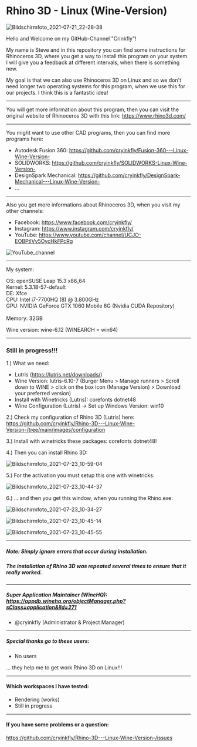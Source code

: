 # Rhino 3D - Linux (Wine-Version)

![Bildschirmfoto_2021-07-21_22-28-38](https://user-images.githubusercontent.com/79079633/126754591-47d32870-7fa8-4dd8-883d-eccda7ca67e7.png)



Hello and Welcome on my GitHub-Channel "Crinkfly"!

My name is Steve and in this repository you can find some instructions for Rhinoceros 3D, where you get a way to install this program on your system.
I will give you a feedback at different intervals, when there is something new.

My goal is that we can also use Rhinoceros 3D on Linux and so we don't need longer two operating systems for this program, when we use this for our projects. I think this is a fantastic idea!

________________________________________________

You will get more information about this program, then you can visit the original website of Rhinoceros 3D with this link: https://www.rhino3d.com/
________________________________________________

You might want to use other CAD programs, then you can find more programs here:

  - Autodesk Fusion 360: https://github.com/cryinkfly/Fusion-360---Linux-Wine-Version-
  - SOLIDWORKS: https://github.com/cryinkfly/SOLIDWORKS-Linux-Wine-Version-
  - DesignSpark Mechanical: https://github.com/cryinkfly/DesignSpark-Mechanical---Linux-Wine-Version-
  - ...
________________________________________________

Also you get more informations about Rhinoceros 3D, when you visit my other channels:

  - Facebook:  https://www.facebook.com/cryinkfly/
  - Instagram: https://www.instagram.com/cryinkfly/
  - YouTube:   https://www.youtube.com/channel/UCJO-EOBPtlVv5OycHkFPcRg


![YouTube_channel](https://user-images.githubusercontent.com/79079633/119709635-b9994e00-be5d-11eb-976a-fca87b572af1.png)

________________________________________________

My system:

OS: openSUSE Leap 15.3 x86_64<br/>
Kernel: 5.3.18-57-default<br/>
DE: Xfce<br/>
CPU: Intel i7-7700HQ (8) @ 3.800GHz<br/>
GPU: NVIDIA GeForce GTX 1060 Mobile 6G (Nvidia CUDA Repository)<br/><br/>
Memory: 32GB

Wine version: wine-6.12 (WINEARCH = win64)

________________________________________________

### Still in progress!!!

1.) What we need: 

- Lutris (https://lutris.net/downloads/)
- Wine Version: lutris-6.10-7 (Burger Menu > Manage runners > Scroll down to WINE > click on the box icon (Manage Version) > Download your preferred version)
- Install with Winetricks (Lutris): corefonts dotnet48
- Wine Configuration (Lutris) -> Set up Windows Version: win10

2.) Check my configuration of Rhino 3D (Lutris) here: https://github.com/cryinkfly/Rhino-3D---Linux-Wine-Version-/tree/main/images/configuration

3.) Install with winetricks these packages: corefonts dotnet48!

4.) Then you can install Rhino 3D:

![Bildschirmfoto_2021-07-23_10-59-04](https://user-images.githubusercontent.com/79079633/126760588-fa8722e7-c9ab-4870-91a3-e6a5cec06454.png)

5.) For the activation you must setup this one with winetricks:

![Bildschirmfoto_2021-07-23_10-44-37](https://user-images.githubusercontent.com/79079633/126760853-f9fa2b0b-5d35-43fd-82dc-927d5947e5b6.png)


6.) ... and then you get this window, when you running the Rhino.exe:

![Bildschirmfoto_2021-07-23_10-34-27](https://user-images.githubusercontent.com/79079633/126759101-dfce00de-3ce7-4dce-bed0-1d7ede7919f8.png)

![Bildschirmfoto_2021-07-23_10-45-14](https://user-images.githubusercontent.com/79079633/126759197-6efa87a8-7a58-423b-b1a1-4cc675652ff1.png)

![Bildschirmfoto_2021-07-23_10-45-55](https://user-images.githubusercontent.com/79079633/126759305-f7555687-96f5-46b0-b79a-a1ac498e999a.png)


________________________________________________________________________________________________

##### Note: Simply ignore errors that occur during installation. 
#####       The installation of Rhino 3D was repeated several times to ensure that it really worked.

________________________________________________________________________________________________


##### Super Application Maintainer (WineHQ): https://appdb.winehq.org/objectManager.php?sClass=application&iId=271

- @cryinkfly (Administrator & Project Manager)

________________________________________________________________________________________________

#####        Special thanks go to these users:

- No users

... they help me to get work Rhino 3D on Linux!!!
________________________________________________________________________________________________

#### Which workspaces I have tested:

- Rendering (works)
- Still in progress
________________________________________________________________________________________________

#### If you have some problems or a question:

https://github.com/cryinkfly/Rhino-3D---Linux-Wine-Version-/issues
